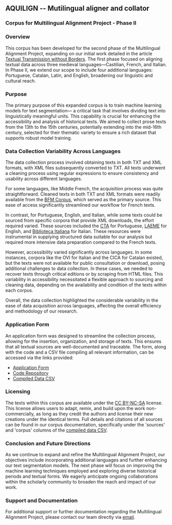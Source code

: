 ## AQUILIGN -- Mutilingual aligner and collator 
### Corpus for Multilingual Alignment Project - Phase II 

### Overview
This corpus has been developed for the second phase of the Multilingual Alignment Project, expanding on our initial work detailed in the article [Textual Transmission without Borders](https://2024.computational-humanities-research.org/papers/paper104/). The first phase focused on aligning textual data across three medieval languages—Castilian, French, and Italian. In Phase II, we extend our scope to include four additional languages: Portuguese, Catalan, Latin, and English, broadening our linguistic and cultural reach.

### Purpose
The primary purpose of this expanded corpus is to train machine learning models for text segmentation— a critical task that involves dividing text into linguistically meaningful units. This capability is crucial for enhancing the accessibility and analysis of historical texts. We aimed to collect prose texts from the 13th to the 15th centuries, potentially extending into the mid-16th century, selected for their thematic variety to ensure a rich dataset that supports robust model training.


### Data Collection Variability Across Languages

The data collection process involved obtaining texts in both TXT and XML formats, with XML files subsequently converted to TXT. All texts underwent a cleaning process using regular expressions to ensure consistency and usability across different languages.

For some languages, like Middle French, the acquisition process was quite straightforward. Cleaned texts in both TXT and XML formats were readily available from the [BFM Corpus](https://gitlab.huma-num.fr/bfm/bfm-textes-diffusion/-/tree/main/TXT?ref_type=heads), which served as the primary source. This ease of access significantly streamlined our workflow for French texts.

In contrast, for Portuguese, English, and Italian, while some texts could be sourced from specific corpora that provide XML downloads, the effort required varied. These sources included the [CTA](https://teitok.clul.ul.pt/teitok/cta/index.php?action=home) for Portuguese, [LAEME](http://amc.ppls.ed.ac.uk/laeme/texts.html) for English, and [Biblioteca Italiana](http://www.bibliotecaitaliana.it/percorsi/19) for Italian. These resources were instrumental in supplying structured data suitable for our analysis but required more intensive data preparation compared to the French texts.

However, accessibility varied significantly across languages. In some instances, corpora like the OVI for Italian and the CICA for Catalan existed, but the texts were not available for public consultation or download, posing additional challenges to data collection. In these cases, we needed to recover texts through critical editions or by scraping from HTML files. This variability in accessibility necessitated a flexible approach to sourcing and cleaning data, depending on the availability and condition of the texts within each corpus.

Overall, the data collection highlighted the considerable variability in the ease of data acquisition across languages, affecting the overall efficiency and methodology of our research.


### Application Form
An application form was designed to streamline the collection process, allowing for the insertion, organization, and storage of texts. This ensures that all textual sources are well-documented and traceable. The form, along with the code and a CSV file compiling all relevant information, can be accessed via the links provided:
- [Application Form](#)
- [Code Repository](https://github.com/carolisteia/mulada)
- [Compiled Data CSV](https://github.com/carolisteia/mulada/blob/main/data.csv)


### Licensing
The texts within this corpus are available under the [CC BY-NC-SA](https://creativecommons.org/licenses/by-nc-sa/4.0/) license. This license allows users to adapt, remix, and build upon the work non-commercially, as long as they credit the authors and license their new creations under the identical terms. Full details and citations of all sources can be found in our corpus documentation, specifically under the 'sources' and 'corpus' columns of the [compiled data CSV](https://github.com/carolisteia/mulada/blob/main/data.csv).


### Conclusion and Future Directions
As we continue to expand and refine the Multilingual Alignment Project, our objectives include incorporating additional languages and further enhancing our text segmentation models. The next phase will focus on improving the machine learning techniques employed and exploring diverse historical periods and textual forms. We eagerly anticipate ongoing collaborations within the scholarly community to broaden the reach and impact of our work.

### Support and Documentation
For additional support or further documentation regarding the Multilingual Alignment Project, please contact our team directly via [email](mailto:carolina.macedo@chartes.psl.eu).

